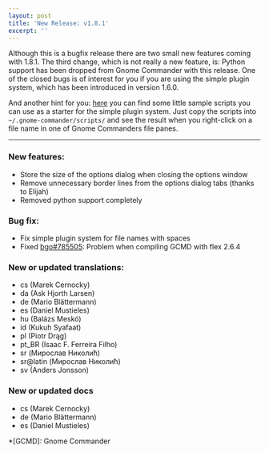 ```yaml
---
layout: post
title: 'New Release: v1.8.1'
excerpt: ''
---
```


Although this is a bugfix release there are two small new features
coming with 1.8.1. The third change, which is not really a new feature,
is: Python support has been dropped from Gnome Commander with this
release. One of the closed bugs is of interest for you if you are using
the simple plugin system, which has been introduced in version 1.6.0.

And another hint for you:
[here](https://github.com/gcmd/gnome-commander/tree/master/gcmd-scripts)
you can find some little sample scripts you can use as a starter for the
simple plugin system. Just copy the scripts into
`~/.gnome-commander/scripts/` and see the result when you right-click on
a file name in one of Gnome Commanders file panes.

-----


### New features:
 * Store the size of the options dialog when closing the options window
 * Remove unnecessary border lines from the options dialog tabs (thanks to Elijah)
 * Removed python support completely

### Bug fix:
 * Fix simple plugin system for file names with spaces
 * Fixed [bgo#785505](https://bugzilla.gnome.org/show_bug.cgi?id=785505): Problem when compiling GCMD with flex 2.6.4

### New or updated translations:
 * cs (Marek Cernocky)
 * da (Ask Hjorth Larsen)
 * de (Mario Blättermann)
 * es (Daniel Mustieles)
 * hu (Balázs Meskó)
 * id (Kukuh Syafaat)
 * pl (Piotr Drąg)
 * pt_BR (Isaac F. Ferreira Filho)
 * sr (Мирослав Николић)
 * sr@latin (Мирослав Николић)
 * sv (Anders Jonsson)
 
### New or updated docs
 * cs (Marek Cernocky)
 * de (Mario Blättermann)
 * es (Daniel Mustieles)

*[GCMD]: Gnome Commander


